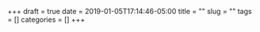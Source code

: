 +++ 
draft = true
date = 2019-01-05T17:14:46-05:00
title = ""
slug = "" 
tags = []
categories = []
+++
